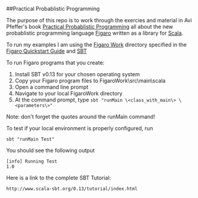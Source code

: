 ##Practical Probablistic Programming

The purpose of this repo is to work through the exercies and material in Avi Pfeffer's book [Practical Probablistic Programming](https://www.manning.com/books/practical-probabilistic-programming) all about the new probablistic programming language [Figaro](https://github.com/p2t2/figaro) written as a library for [Scala](http://www.scala-lang.org/).

To run my examples I am using the [Figaro Work](https://www.cra.com/sites/default/files/files/FigaroWork.zip) directory specified in the [Figaro Quickstart Guide](https://www.cra.com/sites/default/files/pdf/Figaro_Quick_Start_Guide.pdf) and [SBT](http://www.scala-sbt.org/)

To run Figaro programs that you create:

1. Install SBT v0.13 for your chosen operating system
2. Copy your Figaro program files to FigaroWork\src\main\scala
3. Open a command line prompt
4. Navigate to your local FigaroWork directory
5. At the command prompt, type ```sbt "runMain \<class_with_main\> \<parameters\>"```


Note: don't forget the quotes around the runMain command!

To test if your local environment is properly configured, run

	sbt "runMain Test"

You should see the following output

	[info] Running Test
	1.0


Here is a link to the complete SBT Tutorial:

	http://www.scala-sbt.org/0.13/tutorial/index.html
